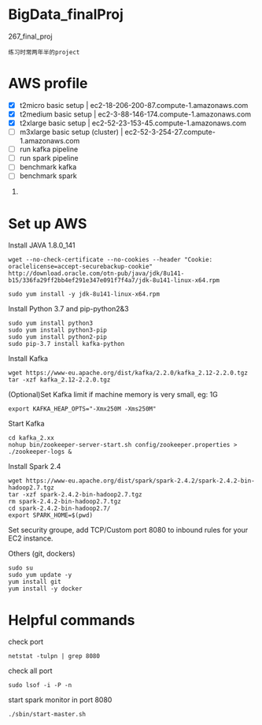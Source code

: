# BigData_finalProj
267_final_proj

```
练习时常两年半的project
```
# AWS profile
- [x] t2micro basic setup  | ec2-18-206-200-87.compute-1.amazonaws.com
- [x] t2medium basic setup | ec2-3-88-146-174.compute-1.amazonaws.com
- [x] t2xlarge basic setup | ec2-52-23-153-45.compute-1.amazonaws.com
- [ ] m3xlarge basic setup (cluster) | ec2-52-3-254-27.compute-1.amazonaws.com
- [ ] run kafka pipeline
- [ ] run spark pipeline
- [ ] benchmark kafka
- [ ] benchmark spark

1. 
# Set up AWS

Install JAVA 1.8.0_141
```
wget --no-check-certificate --no-cookies --header "Cookie: oraclelicense=accept-securebackup-cookie" http://download.oracle.com/otn-pub/java/jdk/8u141-b15/336fa29ff2bb4ef291e347e091f7f4a7/jdk-8u141-linux-x64.rpm

sudo yum install -y jdk-8u141-linux-x64.rpm
```

Install Python 3.7 and pip-python2&3
```
sudo yum install python3
sudo yum install python3-pip
sudo yum install python2-pip
sudo pip-3.7 install kafka-python
```

Install Kafka
```
wget https://www-eu.apache.org/dist/kafka/2.2.0/kafka_2.12-2.2.0.tgz
tar -xzf kafka_2.12-2.2.0.tgz 
```

(Optional)Set Kafka limit if machine memory is very small, eg: 1G
```
export KAFKA_HEAP_OPTS="-Xmx250M -Xms250M"
```

Start Kafka
```
cd kafka_2.xx
nohup bin/zookeeper-server-start.sh config/zookeeper.properties > ./zookeeper-logs &
```

Install Spark 2.4
```
wget https://www-eu.apache.org/dist/spark/spark-2.4.2/spark-2.4.2-bin-hadoop2.7.tgz
tar -xzf spark-2.4.2-bin-hadoop2.7.tgz
rm spark-2.4.2-bin-hadoop2.7.tgz 
cd spark-2.4.2-bin-hadoop2.7/
export SPARK_HOME=$(pwd)
```

Set security groupe, add TCP/Custom port 8080 to inbound rules for your EC2 instance.

Others (git, dockers)
```
sudo su
sudo yum update -y
yum install git
yum install -y docker

```
# Helpful commands
check port
```
netstat -tulpn | grep 8080
```

check all port
```
sudo lsof -i -P -n
```

start spark monitor in port 8080
```
./sbin/start-master.sh
```

